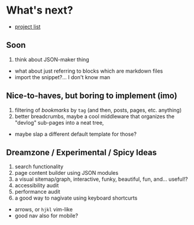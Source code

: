 # What's next?

- [project list](/devlog/project-list)

## Soon

1. think about JSON-maker thing
  - what about just referring to blocks which are markdown files
  - import the snippet?... I don't know man

## Nice-to-haves, but boring to implement (imo)

1. filtering of *bookmarks* by `tag` (and then, posts, pages, etc. anything)
2. better breadcrumbs, maybe a cool middleware that organizes the "devlog" sub-pages into a neat tree,
  - maybe slap a different default template for those?

## Dreamzone / Experimental / Spicy Ideas

1. search functionality
2. page content builder using JSON modules
3. a visual sitemap/graph, interactive, funky, beautiful, fun, and... useful!?
4. accessibility audit
5. performance audit
6. a good way to nagivate using keyboard shortcurts
  - arrows, or `hjkl` vim-like
  - good nav also for mobile?

